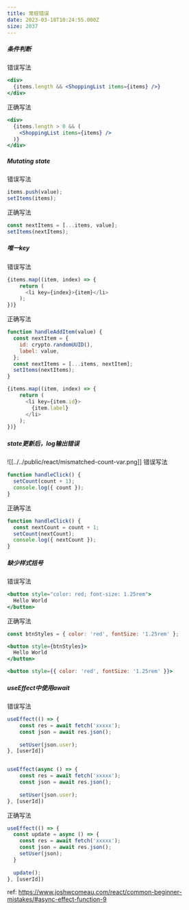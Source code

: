 ```yaml
---
title: 常规错误
date: 2023-03-18T10:24:55.000Z
size: 2037
---
```

##### 条件判断
错误写法
```jsx
<div>
  {items.length && <ShoppingList items={items} />}
</div>
```
正确写法
```jsx
<div>
  {items.length > 0 && (
	<ShoppingList items={items} />
  )}
</div>
```

##### Mutating state
错误写法
```js
items.push(value);
setItems(items);
```
正确写法
```js
const nextItems = [...items, value];
setItems(nextItems);
```

##### 唯一key
错误写法
```js
{items.map((item, index) => {
	return (
	  <li key={index}>{item}</li>
	);
})}
```
正确写法
```js
function handleAddItem(value) {
  const nextItem = {
    id: crypto.randomUUID(),
    label: value,
  };
  const nextItems = [...items, nextItem];
  setItems(nextItems);
}

{items.map((item, index) => {
	return (
	  <li key={item.id}>
		{item.label}
	  </li>
	);
})}
```

##### state更新后，log输出错误
![[../../public/react/mismatched-count-var.png]]
错误写法
```js
function handleClick() {
  setCount(count + 1);
  console.log({ count });
}
```
正确写法
```js
function handleClick() {
  const nextCount = count + 1;
  setCount(nextCount);
  console.log({ nextCount });
}
```

##### 缺少样式括号
错误写法
```jsx
<button style="color: red; font-size: 1.25rem">
  Hello World
</button>
```
正确写法
```jsx
const btnStyles = { color: 'red', fontSize: '1.25rem' };

<button style={btnStyles}>
  Hello World
</button>
```

```jsx
<button style={{ color: 'red', fontSize: '1.25rem' }}>
```

##### useEffect中使用await
错误写法
```jsx
useEffect(() => {
    const res = await fetch('xxxxx');
    const json = await res.json();
    
    setUser(json.user);
}, [userId])


useEffect(async () => {
    const res = await fetch('xxxxx');
    const json = await res.json();
    
    setUser(json.user);
}, [userId])
```
正确写法
```jsx
useEffect(() => {
  const update = async () => {
    const res = await fetch('xxxxx');
    const json = await res.json();
    setUser(json);
  }
  
  update();
}, [userId])
```


ref:
https://www.joshwcomeau.com/react/common-beginner-mistakes/#async-effect-function-9
